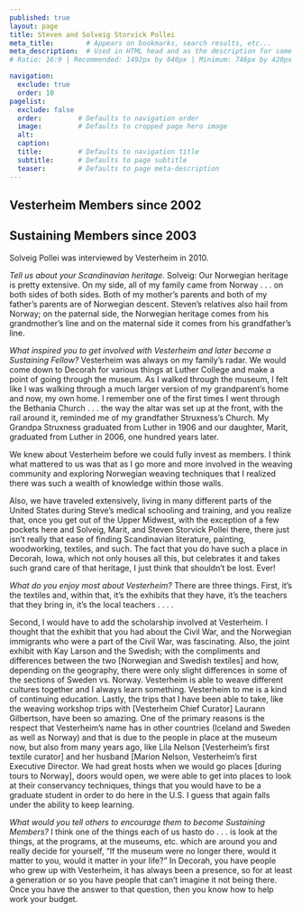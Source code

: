 ```yaml
---
published: true
layout: page
title: Steven and Solveig Storvick Pollei
meta_title:        # Appears on bookmarks, search results, etc...
meta_description:  # Used in HTML head and as the description for some search engines
# Ratio: 16:9 | Recommended: 1492px by 840px | Minimum: 746px by 420px

navigation:
  exclude: true
  order: 10
pagelist:
  exclude: false
  order:         # Defaults to navigation order  
  image:         # Defaults to cropped page hero image
  alt:
  caption:
  title:         # Defaults to navigation title
  subtitle:      # Defaults to page subtitle
  teaser:        # Defaults to page meta-description
---
```

## Vesterheim Members since 2002 
## Sustaining Members since 2003

Solveig Pollei was interviewed by Vesterheim in 2010.

_Tell us about your Scandinavian heritage._</b>
Solveig: Our Norwegian heritage is pretty extensive. On my side, all of my family came from Norway . . . on both sides of both sides. Both of my mother’s parents and both of my father’s parents are of Norwegian descent. Steven’s relatives also hail from Norway; on the paternal side, the Norwegian heritage comes from his grandmother’s line and on the maternal side it comes from his grandfather’s line.

_What inspired you to get involved with Vesterheim and later become a Sustaining Fellow?_</b>
Vesterheim was always on my family’s radar. We would come down to Decorah for various things at Luther College and make a point of going through the museum. As I walked through the museum, I felt like I was walking through a much larger version of my grandparent’s home and now, my own home. I remember one of the first times I went through the Bethania Church . . . the way the altar was set up at the front, with the rail around it, reminded me of my grandfather Struxness’s Church. My Grandpa Struxness graduated from Luther in 1906 and our daughter, Marit, graduated from Luther in 2006, one hundred years later.

We knew about Vesterheim before we could fully invest as members. I think what mattered to us was that as I go more and more involved in the weaving community and exploring Norwegian weaving techniques that I realized there was such a wealth of knowledge within those walls.

Also, we have traveled extensively, living in many different parts of the United States during Steve’s medical schooling and training, and you realize that, once you get out of the Upper Midwest, with the exception of a few pockets here and Solveig, Marit, and Steven Storvick Pollei there, there just isn’t really that ease of finding Scandinavian literature, painting, woodworking, textiles, and such. The fact that you do have such a place in Decorah, Iowa, which not only houses all this, but celebrates it and takes such grand care of that heritage, I just think that shouldn’t be lost. Ever!

_What do you enjoy most about Vesterheim?_</b>
There are three things. First, it’s the textiles and, within that, it’s the exhibits that they have, it’s the teachers that they bring in, it’s the local teachers . . . .

Second, I would have to add the scholarship involved at Vesterheim. I thought that the exhibit that you had about the Civil War, and the Norwegian immigrants who were a part of the Civil War, was fascinating. Also, the joint exhibit with Kay Larson and the Swedish; with the compliments and differences between the two [Norwegian and Swedish textiles] and how, depending on the geography, there were only slight differences in some of the sections of Sweden vs. Norway. Vesterheim is able to weave different cultures together and I always learn something. Vesterheim to me is a kind of continuing education. Lastly, the trips that I have been able to take, like the weaving workshop trips with [Vesterheim Chief Curator] Laurann Gilbertson, have been so amazing. One of the primary reasons is the respect that Vesterheim’s name has in other countries (Iceland and Sweden as well as Norway) and that is due to the people in place at the museum now, but also from many years ago, like Lila Nelson [Vesterheim’s first textile curator] and her husband [Marion Nelson, Vesterheim’s first Executive Director. We had great hosts when we would go places [during tours to Norway], doors would open, we were able to get into places to look at their conservancy techniques, things that you would have to be a graduate student in order to do here in the U.S. I guess that again falls under the ability to keep learning.

_What would you tell others to encourage them to become Sustaining Members?_</b>
I think one of the things each of us hasto do . . . is look at the things, at the programs, at
the museums, etc. which are around you and really decide for yourself, “If the museum were no longer there, would it matter to you, would it matter in your life?” In Decorah, you have people who grew up with Vesterheim, it has always been a presence, so for at least a generation or so you have people that can’t imagine it not being there. Once you have the answer to that question, then you know how to help work your budget.